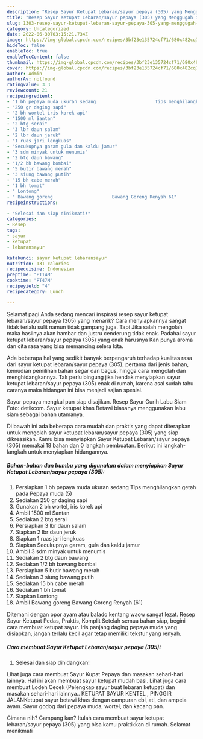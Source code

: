 ```yaml
---
description: "Resep Sayur Ketupat Lebaran/sayur pepaya (305) yang Menggugah Selera, Buat Buka Puasa}"
title: "Resep Sayur Ketupat Lebaran/sayur pepaya (305) yang Menggugah Selera, Buat Buka Puasa}"
slug: 1303-resep-sayur-ketupat-lebaran-sayur-pepaya-305-yang-menggugah-selera-buat-buka-puasa
category: Uncategorized
date: 2022-06-30T03:15:21.734Z
image: https://img-global.cpcdn.com/recipes/3bf23e135724cf71/680x482cq70/sayur-ketupat-lebaransayur-pepaya-305-foto-resep-utama.jpg
hideToc: false
enableToc: true
enableTocContent: false
thumbnail: https://img-global.cpcdn.com/recipes/3bf23e135724cf71/680x482cq70/sayur-ketupat-lebaransayur-pepaya-305-foto-resep-utama.jpg
cover: https://img-global.cpcdn.com/recipes/3bf23e135724cf71/680x482cq70/sayur-ketupat-lebaransayur-pepaya-305-foto-resep-utama.jpg
author: Admin
authorAv: notfound
ratingvalue: 3.3
reviewcount: 21
recipeingredient:
- "1 bh pepaya muda ukuran sedang                      Tips menghilangkan getah pada Pepaya muda 5"
- "250 gr daging sapi"
- "2 bh wortel iris korek api"
- "1500 ml Santan"
- "2 btg serai"
- "3 lbr daun salam"
- "2 lbr daun jeruk"
- "1 ruas jari lengkuas"
- "Secukupnya garam gula dan kaldu jamur"
- "3 sdm minyak untuk menumis"
- "2 btg daun bawang"
- "1/2 bh bawang bombai"
- "5 butir bawang merah"
- "3 siung bawang putih"
- "15 bh cabe merah"
- "1 bh tomat"
- " Lontong"
- " Bawang goreng                      Bawang Goreng Renyah 61"
recipeinstructions:

- "Selesai dan siap dinikmati!"
categories:
- Resep
tags:
- sayur
- ketupat
- lebaransayur

katakunci: sayur ketupat lebaransayur 
nutrition: 131 calories
recipecuisine: Indonesian
preptime: "PT14M"
cooktime: "PT47M"
recipeyield: "4"
recipecategory: Lunch

---
```



Selamat pagi Anda sedang mencari inspirasi resep sayur ketupat lebaran/sayur pepaya (305) yang menarik? Cara menyiapkannya sangat tidak terlalu sulit namun tidak gampang juga. Tapi Jika salah mengolah maka hasilnya akan hambar dan justru cenderung tidak enak. Padahal sayur ketupat lebaran/sayur pepaya (305) yang enak harusnya Kan punya aroma dan cita rasa yang bisa memancing selera kita.


Ada beberapa hal yang sedikit banyak berpengaruh terhadap kualitas rasa dari sayur ketupat lebaran/sayur pepaya (305), pertama dari jenis bahan, kemudian pemilihan bahan segar dan bagus, hingga cara mengolah dan menghidangkannya. Tak perlu bingung jika hendak menyiapkan sayur ketupat lebaran/sayur pepaya (305) enak di rumah, karena asal sudah tahu caranya maka hidangan ini bisa menjadi sajian spesial.

Sayur pepaya mengkal pun siap disajikan. Resep Sayur Gurih Labu Siam Foto: detikcom. Sayur ketupat khas Betawi biasanya menggunakan labu siam sebagai bahan utamanya.


Di bawah ini ada beberapa cara mudah dan praktis yang dapat diterapkan untuk mengolah sayur ketupat lebaran/sayur pepaya (305) yang siap dikreasikan. Kamu bisa menyiapkan Sayur Ketupat Lebaran/sayur pepaya (305) memakai 18 bahan dan 0 langkah pembuatan. Berikut ini langkah-langkah untuk menyiapkan hidangannya.

<!--inarticleads1-->

##### Bahan-bahan dan bumbu yang digunakan dalam menyiapkan Sayur Ketupat Lebaran/sayur pepaya (305):

1. Persiapkan 1 bh pepaya muda ukuran sedang                      Tips menghilangkan getah pada Pepaya muda (5)
1. Sediakan 250 gr daging sapi
1. Gunakan 2 bh wortel, iris korek api
1. Ambil 1500 ml Santan
1. Sediakan 2 btg serai
1. Persiapkan 3 lbr daun salam
1. Siapkan 2 lbr daun jeruk
1. Siapkan 1 ruas jari lengkuas
1. Siapkan Secukupnya garam, gula dan kaldu jamur
1. Ambil 3 sdm minyak untuk menumis
1. Sediakan 2 btg daun bawang
1. Sediakan 1/2 bh bawang bombai
1. Persiapkan 5 butir bawang merah
1. Sediakan 3 siung bawang putih
1. Sediakan 15 bh cabe merah
1. Sediakan 1 bh tomat
1. Siapkan  Lontong
1. Ambil  Bawang goreng                      Bawang Goreng Renyah (61)


Ditemani dengan opor ayam atau balado kentang waow sangat lezat. Resep Sayur Ketupat Pedas, Praktis, Komplit Setelah semua bahan siap, begini cara membuat ketupat sayur. Iris panjang daging pepaya muda yang disiapkan, jangan terlalu kecil agar tetap memiliki tekstur yang renyah. 

<!--inarticleads2-->

##### Cara membuat Sayur Ketupat Lebaran/sayur pepaya (305):


1. Selesai dan siap dihidangkan!

Lihat juga cara membuat Sayur Kupat Pepaya dan masakan sehari-hari lainnya. Hal ini akan membuat sayur ketupat mudah basi. Lihat juga cara membuat Lodeh Cecek (Pelengkap sayur buat lebaran ketupat) dan masakan sehari-hari lainnya.. KETUPAT SAYUR KENTEL , PINGGIR JALANKetupat sayur betawi khas dengan campuran ebi, ati, dan ampela ayam. Sayur godog dari pepaya muda, wortel, dan kacang pan. 

Gimana nih? Gampang kan? Itulah cara membuat sayur ketupat lebaran/sayur pepaya (305) yang bisa kamu praktikkan di rumah. Selamat menikmati

